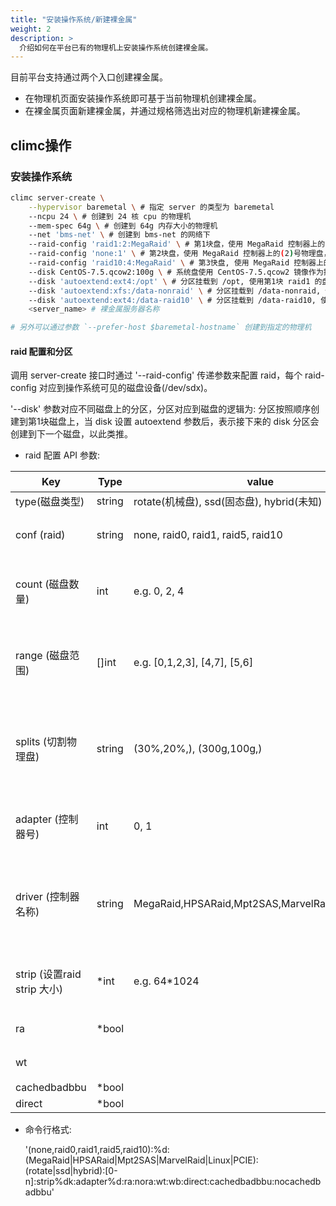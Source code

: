```yaml
---
title: "安装操作系统/新建裸金属"
weight: 2
description: >
  介绍如何在平台已有的物理机上安装操作系统创建裸金属。
---
```


目前平台支持通过两个入口创建裸金属。

- 在物理机页面安装操作系统即可基于当前物理机创建裸金属。
- 在裸金属页面新建裸金属，并通过规格筛选出对应的物理机新建裸金属。

## climc操作

### 安装操作系统

```bash
climc server-create \
    --hypervisor baremetal \ # 指定 server 的类型为 baremetal
    --ncpu 24 \ # 创建到 24 核 cpu 的物理机
    --mem-spec 64g \ # 创建到 64g 内存大小的物理机
    --net 'bms-net' \ # 创建到 bms-net 的网络下
    --raid-config 'raid1:2:MegaRaid' \ # 第1块盘，使用 MegaRaid 控制器上的(0-1)号两块物理盘做 raid1
    --raid-config 'none:1' \ # 第2块盘，使用 MegaRaid 控制器上的(2)号物理盘，不做 raid
    --raid-config 'raid10:4:MegaRaid' \ # 第3快盘, 使用 MegaRaid 控制器上的(3-6)号四块物理盘做raid10
    --disk CentOS-7.5.qcow2:100g \ # 系统盘使用 CentOS-7.5.qcow2 镜像作为操作系统，大小为 100g，使用第1块 raid1 的盘
    --disk 'autoextend:ext4:/opt' \ # 分区挂载到 /opt, 使用第1块 raid1 的盘，文件系统为 ext4, 大小为(第一块盘总大小 - 该盘其他分区的大小(100g))
    --disk 'autoextend:xfs:/data-nonraid' \ # 分区挂载到 /data-nonraid, 使用第2块没做 raid 的盘, 文件系统为 xfs，使用所有空间
    --disk 'autoextend:ext4:/data-raid10' \ # 分区挂载到 /data-raid10, 使用第3块 raid10 的盘，文件系统为 ext4, 使用所有空间
    <server_name> # 裸金属服务器名称

# 另外可以通过参数 `--prefer-host $baremetal-hostname` 创建到指定的物理机
```

#### raid 配置和分区

调用 server-create 接口时通过 '--raid-config' 传递参数来配置 raid，每个 raid-config 对应到操作系统可见的磁盘设备(/dev/sdx)。

'--disk' 参数对应不同磁盘上的分区，分区对应到磁盘的逻辑为: 分区按照顺序创建到第1块磁盘上，当 disk 设置 autoextend 参数后，表示接下来的 disk 分区会创建到下一个磁盘，以此类推。

- raid 配置 API 参数:

| Key                          | Type   | value                                           | 解释                                 |
|------------------------------|--------|-------------------------------------------------|--------------------------------------|
| type(磁盘类型)               | string | rotate(机械盘), ssd(固态盘), hybrid(未知)       | -                                    |
| conf (raid)                  | string | none, raid0, raid1, raid5, raid10               | 做raid几或者不做                     |
| count (磁盘数量)             | int    | e.g. 0, 2, 4                                    | 小于等于物理机实际的盘数             |
| range (磁盘范围)             | []int  | e.g. [0,1,2,3], [4,7], [5,6]                    | 物理磁盘在控制器上的索引号           |
| splits (切割物理盘)          | string | (30%,20%,), (300g,100g,)                        | 做好 raid 的物理盘再切割为多块物理盘 |
| adapter (控制器号)           | int    | 0, 1                                            | 对应driver的 Adapter 控制器          |
| driver  (控制器名称)         | string | MegaRaid,HPSARaid,Mpt2SAS,MarvelRaid,Linux,PCIE | 1台物理机上有多个控制器时用于选择盘  |
| strip  (设置raid strip 大小) | *int   | e.g. 64*1024                                    | 设置strip size, 可选                 |
| ra                           | *bool  |                                                 | 设置读模式                           |
| wt                           |        |                                                 | 设置写模式                           |
| cachedbadbbu                 | *bool  |                                                 |                                      |
| direct                       | *bool  |                                                 |                                      |

- 命令行格式:

    '(none,raid0,raid1,raid5,raid10):%d:(MegaRaid|HPSARaid|Mpt2SAS|MarvelRaid|Linux|PCIE):(rotate|ssd|hybrid):[0-n]:strip%dk:adapter%d:ra:nora:wt:wb:direct:cachedbadbbu:nocachedbadbbu'
